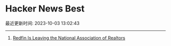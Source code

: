 # Hacker News Best

最近更新时间: 2023-10-03 13:02:43

--- 
1. [Redfin Is Leaving the National Association of Realtors](https://www.redfin.com/news/redfin-is-leaving-nar/) 
